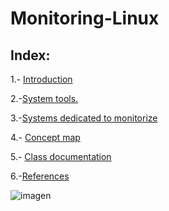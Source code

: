 # Monitoring-Linux

## Index:

1.- [Introduction](introduccion.md)

2.-[System tools.](doc.md)

3.-[Systems dedicated to monitorize](sistemas.md)

4.- [Concept map](conceptualmap.md)

5.- [Class documentation](Monitorizacion_clases_Xicobot.pdf)

6.-[References](references.md)

![imagen](img/penguin.avif) 
